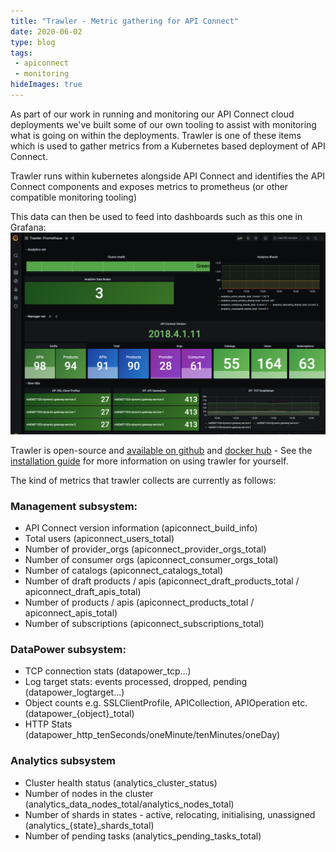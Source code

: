 ```yaml
---
title: "Trawler - Metric gathering for API Connect"
date: 2020-06-02
type: blog
tags: 
 - apiconnect
 - monitoring
hideImages: true
---
```


As part of our work in running and monitoring our API Connect cloud deployments we've built some of our own tooling to assist with monitoring what is going on within the deployments.  Trawler is one of these items which is used to gather metrics from a Kubernetes based deployment of API Connect. 

Trawler runs within kubernetes alongside API Connect and identifies the API Connect components and exposes metrics to prometheus (or other compatible monitoring tooling)

This data can then be used to feed into dashboards such as this one in Grafana:
![Grafana dashboard](trawler-grafana.png)


Trawler is open-source and [available on github](https://github.com/ibm/apiconnect-trawler) and [docker hub](https://hub.docker.com/repository/docker/rickymoorhouse/trawler) - See the [installation guide](https://github.com/IBM/apiconnect-trawler/blob/main/docs/install.md) for more information on using trawler for yourself.

<!--more-->

The kind of metrics that trawler collects are currently as follows:

### Management subsystem:
 - API Connect version information (apiconnect_build_info)
 - Total users (apiconnect_users_total)
 - Number of provider_orgs (apiconnect_provider_orgs_total)
 - Number of consumer orgs (apiconnect_consumer_orgs_total)
 - Number of catalogs (apiconnect_catalogs_total)
 - Number of draft products / apis (apiconnect_draft_products_total / apiconnect_draft_apis_total)
 - Number of products / apis (apiconnect_products_total / apiconnect_apis_total)
 - Number of subscriptions (apiconnect_subscriptions_total)


### DataPower subsystem:
 - TCP connection stats (datapower_tcp...)
 - Log target stats: events processed, dropped, pending (datapower_logtarget...)
 - Object counts e.g. SSLClientProfile, APICollection, APIOperation etc. (datapower_{object}_total) 
 - HTTP Stats (datapower_http_tenSeconds/oneMinute/tenMinutes/oneDay)

### Analytics subsystem

 - Cluster health status (analytics_cluster_status)
 - Number of nodes in the cluster (analytics_data_nodes_total/analytics_nodes_total)
 - Number of shards in states - active, relocating, initialising, unassigned (analytics_{state}_shards_total)
 - Number of pending tasks (analytics_pending_tasks_total)
